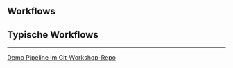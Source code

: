 ## Workflows

## Typische Workflows

---

[Demo Pipeline im Git-Workshop-Repo](https://github.com/bstachmann/git-workshop/actions)


